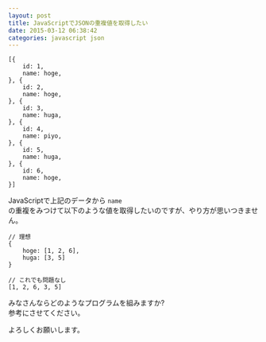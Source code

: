 ```yaml
---
layout: post
title: JavaScriptでJSONの重複値を取得したい
date: 2015-03-12 06:38:42
categories: javascript json
---
```

<!-- {% raw %} -->
<pre><code>[{
    id: 1,
    name: hoge,
}, {
    id: 2,
    name: hoge,
}, {
    id: 3,
    name: huga,
}, {
    id: 4,
    name: piyo,
}, {
    id: 5,
    name: huga,
}, {
    id: 6,
    name: hoge,
}]
</code></pre>

<p>JavaScriptで上記のデータから <code>name</code><br>
の重複をみつけて以下のような値を取得したいのですが、やり方が思いつきません。</p>

<pre><code>// 理想
{
    hoge: [1, 2, 6],
    huga: [3, 5]
}

// これでも問題なし
[1, 2, 6, 3, 5]
</code></pre>

<p>みなさんならどのようなプログラムを組みますか?<br>
参考にさせてください。</p>

<p>よろしくお願いします。</p>
<!-- {% endraw %} -->

